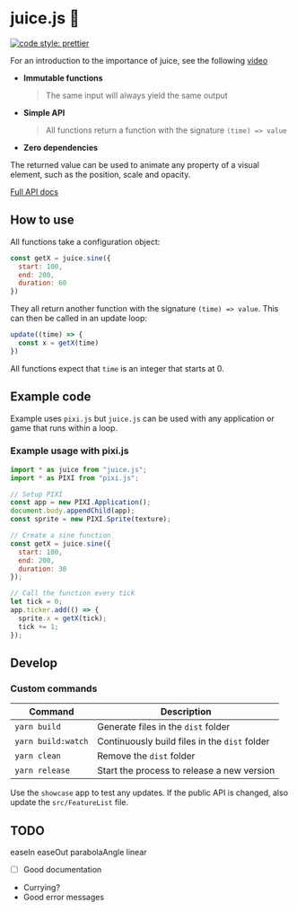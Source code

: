 # juice.js :tropical_drink:

[![code style: prettier](https://img.shields.io/badge/code_style-prettier-ff69b4.svg?style=flat-square)](https://github.com/prettier/prettier)

For an introduction to the importance of juice, see the following [video](https://youtu.be/Fy0aCDmgnxg)

- **Immutable functions**

  > The same input will always yield the same output

- **Simple API**

  > All functions return a function with the signature `(time) => value`

- **Zero dependencies**


The returned value can be used to animate any property of a visual element, such as the position, scale and opacity.

[Full API docs](https://rymdkraftverk.github.io/juice.js/)

## How to use

All functions take a configuration object:

```js
const getX = juice.sine({
  start: 100,
  end: 200,
  duration: 60
})
```

They all return another function with the signature `(time) => value`. This can then be called in an update loop:

```js
update((time) => {
  const x = getX(time)
})
```

All functions expect that `time` is an integer that starts at 0.

## Example code

Example uses `pixi.js` but `juice.js` can be used with any application or game that runs within a loop.

### Example usage with pixi.js

```js
import * as juice from "juice.js";
import * as PIXI from "pixi.js";

// Setup PIXI
const app = new PIXI.Application();
document.body.appendChild(app);
const sprite = new PIXI.Sprite(texture);

// Create a sine function
const getX = juice.sine({
  start: 100,
  end: 200,
  duration: 30
});

// Call the function every tick
let tick = 0;
app.ticker.add(() => {
  sprite.x = getX(tick);
  tick += 1;
});
```

## Develop

### Custom commands

Command | Description
------- | -----------
`yarn build` | Generate files in the `dist` folder
`yarn build:watch` | Continuously build files in the `dist` folder
`yarn clean` | Remove the `dist` folder
`yarn release` | Start the process to release a new version

Use the `showcase` app to test any updates. If the public API is changed, also update the `src/FeatureList` file.

## TODO

easeIn
easeOut
parabolaAngle
linear

- [ ] Good documentation
- Currying?
- Good error messages
